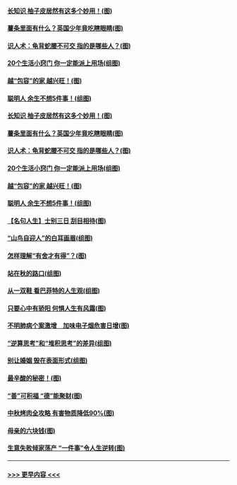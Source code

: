 #### [长知识 柚子皮居然有这多个妙用！(图)](../pages/p8/907425.md?t=09171622) 
#### [薯条里面有什么？英国少年竟吃瞎眼睛(图)](../pages/p8/907381.md?t=09171622) 
#### [识人术：龟背蛇腰不可交 指的是哪些人？(图)](../pages/p8/907503.md?t=09171622) 
#### [20个生活小窍门 你一定能派上用场(组图)](../pages/p8/907510.md?t=09171622) 
#### [越“包容”的家 越兴旺！(图)](../pages/p8/907328.md?t=09171622) 
#### [聪明人 余生不想5件事！(组图)](../pages/p8/907364.md?t=09171622) 
#### [长知识 柚子皮居然有这多个妙用！(图)](../pages/p8/907425.md?t=09171622) 
#### [薯条里面有什么？英国少年竟吃瞎眼睛(图)](../pages/p8/907381.md?t=09171622) 
#### [识人术：龟背蛇腰不可交 指的是哪些人？(图)](../pages/p8/907503.md?t=09171622) 
#### [20个生活小窍门 你一定能派上用场(组图)](../pages/p8/907510.md?t=09171622) 
#### [越“包容”的家 越兴旺！(图)](../pages/p8/907328.md?t=09171622) 
#### [聪明人 余生不想5件事！(组图)](../pages/p8/907364.md?t=09171622) 
#### [【名句人生】士别三日 刮目相待(图)](../pages/p8/906988.md?t=09171622) 
#### [“山鸟自迎人”的白耳画眉(组图)](../pages/p8/907332.md?t=09171622) 
#### [怎样理解“有舍才有得”？(图)](../pages/p8/906872.md?t=09171622) 
#### [站在秋的路口(组图)](../pages/p8/906914.md?t=09171622) 
#### [从一双鞋 看巴菲特的人生观(组图)](../pages/p8/907311.md?t=09171622) 
#### [只要心中有骄阳 何惧人生有风霜(图)](../pages/p8/907320.md?t=09171622) 
#### [不明肺病个案激增　加味电子烟危害日增(图)](../pages/p8/907307.md?t=09171622) 
#### [“逆算思考”和“堆积思考”的差异(组图)](../pages/p8/907229.md?t=09171622) 
#### [别让婚姻 毁在表面形式(组图)](../pages/p8/907118.md?t=09171622) 
#### [最辛酸的秘密！(图)](../pages/p8/906327.md?t=09171622) 
#### [“善”可积福 “德”能聚财(图)](../pages/p8/906906.md?t=09171622) 
#### [中秋烤肉全攻略 有害物质降低90%(图)](../pages/p8/907227.md?t=09171622) 
#### [母亲的六块钱(图)](../pages/p8/907107.md?t=09171622) 
#### [生意失败倾家荡产 “一件事”令人生逆转(图)](../pages/p8/907101.md?t=09171622) 

----
#### [ >>> 更早内容 <<< ](../indexes/p8-earlier.md)
